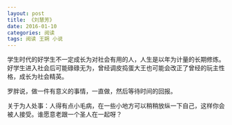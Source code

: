 ```yaml
---
layout: post
title: 《刘慧芳》
date: 2016-01-10
categories: 阅读
tags: 阅读 王朔 小说
---
```


学生时代的好学生不一定成长为对社会有用的人，人生是以年为计量的长期修炼。好学生进入社会后可能碌碌无为，曾经调皮捣蛋大王也可能会改正了曾经的玩主性格，成长为社会精英。

罗胖说，做一件有意义的事情，一直做，然后等待时间的回报。

关于为人处事：人得有点小毛病，在一些小地方可以稍稍放纵一下自己，这样你会被人接受。谁愿意老跟一个圣人在一起呀？
